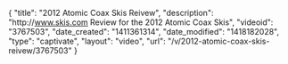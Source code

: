 {
    "title": "2012 Atomic Coax Skis Reivew",
    "description": "http:\/\/www.skis.com Review for the 2012 Atomic Coax Skis",
    "videoid": "3767503",
    "date_created": "1411361314",
    "date_modified": "1418182028",
    "type": "captivate",
    "layout": "video",
    "url": "\/v\/2012-atomic-coax-skis-reivew\/3767503"
}